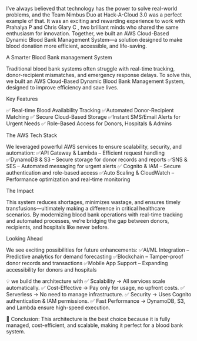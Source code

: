 I’ve always believed that technology has the power to solve real-world problems, and the  Team Nimbus Duo at Hack-A-Cloud 3.0 was a perfect example of that. It was an exciting and rewarding experience to work with Prahalya P and Chris Glary C , two brilliant minds who shared the same enthusiasm for innovation. Together, we built an AWS Cloud-Based Dynamic Blood Bank Management System—a solution designed to make blood donation more efficient, accessible, and life-saving.

 A Smarter  Blood Bank management System

Traditional blood bank systems often struggle with real-time tracking, donor-recipient mismatches, and emergency response delays. To solve this, we built an AWS Cloud-Based Dynamic Blood Bank Management System, designed to improve efficiency and save lives.

Key Features

✅ Real-time Blood Availability Tracking 
✅Automated Donor-Recipient Matching
✅ Secure Cloud-Based Storage 
✅Instant SMS/Email Alerts for Urgent Needs
✅ Role-Based Access for Donors, Hospitals & Admins

The AWS Tech Stack

We leveraged powerful AWS services to ensure scalability, security, and automation:
 ✅API Gateway & Lambda – Efficient request handling 
 ✅DynamoDB & S3 – Secure storage for donor records and reports 
 ✅SNS & SES – Automated messaging for urgent alerts 
 ✅ Cognito & IAM – Secure authentication and role-based access 
 ✅Auto Scaling & CloudWatch – Performance optimization and real-time monitoring

The Impact

This system reduces shortages, minimizes wastage, and ensures timely transfusions—ultimately making a difference in critical healthcare scenarios. By modernizing blood bank operations with real-time tracking and automated processes, we’re bridging the gap between donors, recipients, and hospitals like never before.

Looking Ahead

We see exciting possibilities for future enhancements:
 ✅AI/ML Integration – Predictive analytics for demand forecasting 
 ✅Blockchain – Tamper-proof donor records and transactions 
 ✅Mobile App Support – Expanding accessibility for donors and hospitals 

 💡 we build the architecture with 
✅ Scalability → All services scale automatically.
✅ Cost-Effective → Pay only for usage, no upfront costs.
✅ Serverless → No need to manage infrastructure.
✅ Security → Uses Cognito authentication & IAM permissions.
✅ Fast Performance → DynamoDB, S3, and Lambda ensure high-speed execution.

🚀 Conclusion: This architecture is the best choice because it is fully managed, cost-efficient, and scalable, making it perfect for a blood bank system.
